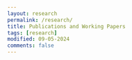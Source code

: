 ```yaml
---
layout: research
permalink: /research/
title: Publications and Working Papers
tags: [research]
modified: 09-05-2024
comments: false
---
```

